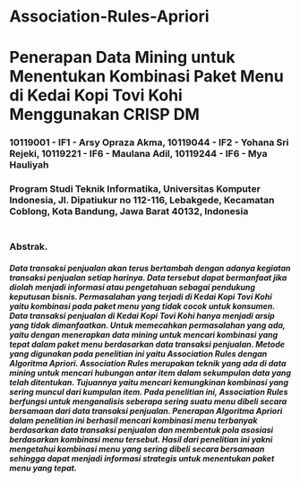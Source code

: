 # Association-Rules-Apriori

<h1>Penerapan Data Mining untuk Menentukan Kombinasi Paket Menu di Kedai Kopi Tovi Kohi Menggunakan CRISP DM</h1>
<h3>10119001 - IF1 - Arsy Opraza Akma, 10119044 - IF2 - Yohana Sri Rejeki, 10119221 - IF6 - Maulana Adil, 10119244 - IF6 - Mya Hauliyah</h3>
<h3>Program Studi Teknik Informatika, Universitas Komputer Indonesia, Jl. Dipatiukur no 112-116, Lebakgede, Kecamatan Coblong, Kota Bandung, Jawa Barat 40132, Indonesia<h3>
<br>
<b>Abstrak</b>. 
  
<h5>Data transaksi penjualan akan terus bertambah dengan adanya kegiatan transaksi penjualan setiap harinya. Data tersebut dapat bermanfaat jika diolah menjadi informasi atau pengetahuan sebagai pendukung keputusan bisnis. Permasalahan yang terjadi di Kedai Kopi Tovi Kohi yaitu kombinasi pada paket menu yang tidak cocok untuk konsumen. Data transaksi penjualan di Kedai Kopi Tovi Kohi hanya menjadi arsip yang tidak dimanfaatkan. Untuk memecahkan permasalahan yang ada, yaitu dengan menerapkan data mining untuk mencari kombinasi yang tepat dalam paket menu berdasarkan data transaksi penjualan. Metode yang digunakan pada penelitian ini yaitu Association Rules dengan Algoritma Apriori. Association Rules merupakan teknik yang ada di data mining untuk mencari hubungan antar item dalam sekumpulan data yang telah ditentukan. Tujuannya yaitu mencari kemungkinan kombinasi yang sering muncul dari kumpulan item. Pada penelitian ini, Association Rules berfungsi untuk menganalisis seberapa sering suatu menu dibeli secara bersamaan dari data transaksi penjualan. Penerapan Algoritma Apriori dalam penelitian ini berhasil mencari kombinasi menu terbanyak berdasarkan data transaksi penjualan dan membentuk pola asosiasi berdasarkan kombinasi menu tersebut. Hasil dari penelitian ini yakni mengetahui kombinasi menu yang sering dibeli secara bersamaan sehingga dapat menjadi informasi strategis untuk menentukan paket menu yang tepat.<h5>
